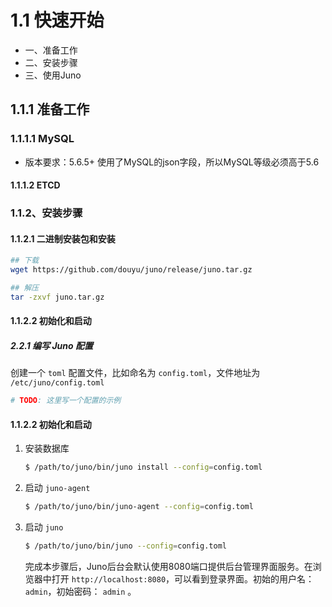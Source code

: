 # 1.1 快速开始
* 一、准备工作
* 二、安装步骤
* 三、使用Juno

## 1.1.1 准备工作
### 1.1.1.1 MySQL
* 版本要求：5.6.5+
使用了MySQL的json字段，所以MySQL等级必须高于5.6

#### 1.1.1.2 ETCD

### 1.1.2、安装步骤
#### 1.1.2.1 二进制安装包和安装
```bash
## 下载
wget https://github.com/douyu/juno/release/juno.tar.gz

## 解压
tar -zxvf juno.tar.gz 
```

#### 1.1.2.2 初始化和启动
##### 2.2.1 编写 Juno 配置
创建一个 `toml` 配置文件，比如命名为 `config.toml`，文件地址为 `/etc/juno/config.toml`
```toml
# TODO: 这里写一个配置的示例
```

#### 1.1.2.2 初始化和启动

1. 安装数据库

   ```bash
   $ /path/to/juno/bin/juno install --config=config.toml
   ```

2. 启动 `juno-agent`

   ```bash
   $ /path/to/juno/bin/juno-agent --config=config.toml
   ```

3. 启动 `juno`

   ```bash
   $ /path/to/juno/bin/juno --config=config.toml
   ```

   完成本步骤后，Juno后台会默认使用8080端口提供后台管理界面服务。在浏览器中打开 `http://localhost:8080`，可以看到登录界面。初始的用户名： `admin`，初始密码： `admin` 。

